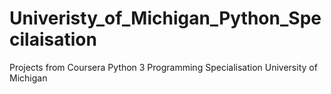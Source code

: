 # Univeristy_of_Michigan_Python_Specilaisation
Projects from Coursera Python 3 Programming Specialisation University of Michigan
